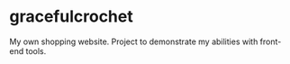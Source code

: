 # gracefulcrochet
My own shopping website. Project to demonstrate my abilities with front-end tools. 
